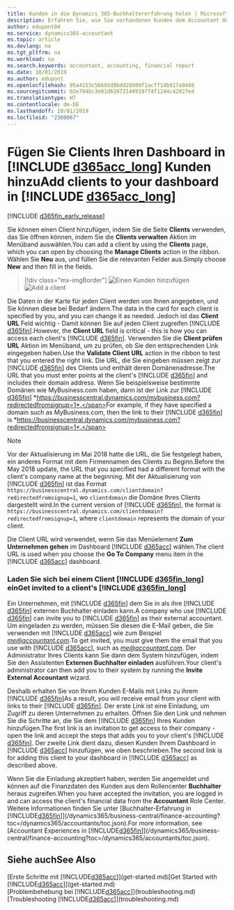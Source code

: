 ```yaml
---
title: Kunden in die Dynamics 365-Buchhaltererfahrung holen | Microsoft Docs
description: Erfahren Sie, wie Sie vorhandenen Kunden dem Accountant Hub für Dynamics 365 hinzufügen.
author: edupont04
ms.service: dynamics365-accountant
ms.topic: article
ms.devlang: na
ms.tgt_pltfrm: na
ms.workload: na
ms.search.keywords: accountant, accounting, financial report
ms.date: 10/01/2019
ms.author: edupont
ms.openlocfilehash: 95a4153c56693d8bdd28980f1acff14b917a9488
ms.sourcegitcommit: 02e704bc3e01d62072144919774f1244c42827e4
ms.translationtype: HT
ms.contentlocale: de-DE
ms.lasthandoff: 10/01/2019
ms.locfileid: "2300067"
---
```

# <a name="add-clients-to-your-dashboard-in-include-d365acc_longincludesd365acc_long_mdmd"></a><span data-ttu-id="20907-103">Fügen Sie Clients Ihren Dashboard in [!INCLUDE [d365acc_long](includes/d365acc_long_md.md)] Kunden hinzu</span><span class="sxs-lookup"><span data-stu-id="20907-103">Add clients to your dashboard in [!INCLUDE [d365acc_long](includes/d365acc_long_md.md)]</span></span>
[!INCLUDE [d365fin_early_release](includes/d365fin_early_release.md.md)]

<span data-ttu-id="20907-104">Sie können einen Client hinzufügen, indem Sie die Seite **Clients** verwenden, das Sie öffnen können, indem Sie die **Clients verwalten** Aktion im Menüband auswählen.</span><span class="sxs-lookup"><span data-stu-id="20907-104">You can add a client by using the **Clients** page, which you can open by choosing the **Manage Clients** action in the ribbon.</span></span> <span data-ttu-id="20907-105">Wählen Sie **Neu** aus, und füllen Sie die relevanten Felder aus.</span><span class="sxs-lookup"><span data-stu-id="20907-105">Simply choose **New** and then fill in the fields.</span></span>  

> [!div class="mx-imgBorder"]
> <span data-ttu-id="20907-106">![Einen Kunden hinzufügen](./media/accountant-add-client/manage-client.png)</span><span class="sxs-lookup"><span data-stu-id="20907-106">![Add a client](./media/accountant-add-client/manage-client.png)</span></span>

<span data-ttu-id="20907-107">Die Daten in der Karte für jeden Client werden von Ihnen angegeben, und Sie können diese bei Bedarf ändern.</span><span class="sxs-lookup"><span data-stu-id="20907-107">The data in the card for each client is specified by you, and you can change it as needed.</span></span> <span data-ttu-id="20907-108">Jedoch ist das **Client URL** Feld wichtig - Damit können Sie auf jeden Client zugreifen [!INCLUDE [d365fin](includes/d365fin_md.md)].</span><span class="sxs-lookup"><span data-stu-id="20907-108">However, the **Client URL** field is critical - this is how you can access each client's [!INCLUDE [d365fin](includes/d365fin_md.md)].</span></span> <span data-ttu-id="20907-109">Verwenden Sie die **Client prüfen URL** Aktion im Menüband, um zu prüfen, ob Sie den entsprechenden Link eingegeben haben.</span><span class="sxs-lookup"><span data-stu-id="20907-109">Use the **Validate Client URL** action in the ribbon to test that you entered the right link.</span></span> <span data-ttu-id="20907-110">Die URL, die Sie eingeben müssen zeigt zur [!INCLUDE [d365fin](includes/d365fin_md.md)] des Clients und enthält deren Domänenadresse.</span><span class="sxs-lookup"><span data-stu-id="20907-110">The URL that you must enter points at the client's [!INCLUDE [d365fin](includes/d365fin_md.md)] and includes their domain address.</span></span> <span data-ttu-id="20907-111">Wenn Sie beispielsweise bestimmte Domänen wie MyBusiness.com haben, dann ist der Link zur [!INCLUDE [d365fin](includes/d365fin_md.md)] *https://businesscentral.dynamics.com/mybusiness.com?redirectedfromsignup=1*.</span><span class="sxs-lookup"><span data-stu-id="20907-111">For example, if they have specified a domain such as MyBusiness.com, then the link to their [!INCLUDE [d365fin](includes/d365fin_md.md)] is *https://businesscentral.dynamics.com/mybusiness.com?redirectedfromsignup=1*.</span></span>  

> [!NOTE]
>  <span data-ttu-id="20907-112">Vor der Aktualisierung im Mai 2018 hatte die URL, die Sie festgelegt haben, ein anderes Format mit dem Firmennamen des Clients zu Beginn.</span><span class="sxs-lookup"><span data-stu-id="20907-112">Before the May 2018 update, the URL that you specified had a different format with the client's company name at the beginning.</span></span> <span data-ttu-id="20907-113">Mit der Aktualisierung von [!INCLUDE [d365fin](includes/d365fin_md.md)] ist das Format ```https://businesscentral.dynamics.com/clientdomain?redirectedfromsignup=1```, wo ```clientdomain``` die Domäne Ihres Clients dargestellt wird.</span><span class="sxs-lookup"><span data-stu-id="20907-113">In the current version of [!INCLUDE [d365fin](includes/d365fin_md.md)], the format is ```https://businesscentral.dynamics.com/clientdomain?redirectedfromsignup=1```, where ```clientdomain``` represents the domain of your client.</span></span>  

<span data-ttu-id="20907-114">Die Client URL wird verwendet, wenn Sie das Menüelement **Zum Unternehmen gehen** im Dashboard [!INCLUDE [d365acc](includes/d365acc_md.md)] wählen.</span><span class="sxs-lookup"><span data-stu-id="20907-114">The client URL is used when you choose the **Go To Company** menu item in the [!INCLUDE [d365acc](includes/d365acc_md.md)] dashboard.</span></span>  

### <a name="get-invited-to-a-clients-include-d365fin_longincludesd365fin_long_mdmd"></a><span data-ttu-id="20907-115">Laden Sie sich bei einem Client [!INCLUDE [d365fin_long](includes/d365fin_long_md.md)] ein</span><span class="sxs-lookup"><span data-stu-id="20907-115">Get invited to a client's [!INCLUDE [d365fin_long](includes/d365fin_long_md.md)]</span></span>
<span data-ttu-id="20907-116">Ein Unternehmen, mit [!INCLUDE [d365fin](includes/d365fin_md.md)] dem Sie in als ihre [!INCLUDE [d365fin](includes/d365fin_md.md)] externen Buchhalter einladen kann.</span><span class="sxs-lookup"><span data-stu-id="20907-116">A company who use [!INCLUDE [d365fin](includes/d365fin_md.md)] can invite you to [!INCLUDE [d365fin](includes/d365fin_md.md)] as their external accountant.</span></span> <span data-ttu-id="20907-117">Um eingeladen zu werden, müssen Sie diesen die E-Mail geben, die Sie verwenden mit [!INCLUDE [d365acc](includes/d365acc_md.md)] wie zum Beispiel <em>me@accountant.com</em>.</span><span class="sxs-lookup"><span data-stu-id="20907-117">To get invited, you must give them the email that you use with [!INCLUDE [d365acc](includes/d365acc_md.md)], such as <em>me@accountant.com</em>.</span></span> <span data-ttu-id="20907-118">Der Administrator Ihres Clients kann Sie dann dem System hinzufügen, indem Sie den Assistenten **Externen Buchhalter einladen** ausführen.</span><span class="sxs-lookup"><span data-stu-id="20907-118">Your client's administrator can then add you to their system by running the **Invite External Accountant** wizard.</span></span>  

<span data-ttu-id="20907-119">Deshalb erhalten Sie von Ihrem Kunden E-Mails mit Links zu ihrem [!INCLUDE [d365fin](includes/d365fin_md.md)]</span><span class="sxs-lookup"><span data-stu-id="20907-119">As a result, you will receive email from your client with links to their [!INCLUDE [d365fin](includes/d365fin_md.md)].</span></span> <span data-ttu-id="20907-120">Der erste Link ist eine Einladung, um Zugriff zu deren Unternehmen zu erhalten. Öffnen Sie den Link und nehmen Sie die Schritte an, die Sie dem [!INCLUDE [d365fin](includes/d365fin_md.md)] Ihres Kunden hinzufügen.</span><span class="sxs-lookup"><span data-stu-id="20907-120">The first link is an invitation to get access to their company - open the link and accept the steps that adds you to your client's [!INCLUDE [d365fin](includes/d365fin_md.md)].</span></span> <span data-ttu-id="20907-121">Der zweite Link dient dazu, diesen Kunden Ihrem Dashboard in [!INCLUDE [d365acc](includes/d365acc_md.md)] hinzufügen, wie oben beschrieben.</span><span class="sxs-lookup"><span data-stu-id="20907-121">The second link is for adding this client to your dashboard in [!INCLUDE [d365acc](includes/d365acc_md.md)] as described above.</span></span>  

<span data-ttu-id="20907-122">Wenn Sie die Einladung akzeptiert haben, werden Sie angemeldet und können auf die Finanzdaten des Kunden aus dem Rollencenter **Buchhalter** heraus zugreifen.</span><span class="sxs-lookup"><span data-stu-id="20907-122">When you have accepted the invitation, you are logged in and can access the client's financial data from the **Accountant** Role Center.</span></span> <span data-ttu-id="20907-123">Weitere Informationen finden Sie unter [Buchhalter-Erfahrung in [!INCLUDE[d365fin](includes/d365fin_md.md)]](/dynamics365/business-central/finance-accounting?toc=/dynamics365/accountants/toc.json).</span><span class="sxs-lookup"><span data-stu-id="20907-123">For more information, see [Accountant Experiences in [!INCLUDE[d365fin](includes/d365fin_md.md)]](/dynamics365/business-central/finance-accounting?toc=/dynamics365/accountants/toc.json).</span></span>  

## <a name="see-also"></a><span data-ttu-id="20907-124">Siehe auch</span><span class="sxs-lookup"><span data-stu-id="20907-124">See Also</span></span>
<span data-ttu-id="20907-125">[Erste Schritte mit [!INCLUDE[d365acc](includes/d365acc_md.md)]](get-started.md)</span><span class="sxs-lookup"><span data-stu-id="20907-125">[Get Started with [!INCLUDE[d365acc](includes/d365acc_md.md)]](get-started.md)</span></span>  
<span data-ttu-id="20907-126">[Problembehebung bei [!INCLUDE[d365acc](includes/d365acc_md.md)]](troubleshooting.md)</span><span class="sxs-lookup"><span data-stu-id="20907-126">[Troubleshooting [!INCLUDE[d365acc](includes/d365acc_md.md)]](troubleshooting.md)</span></span>  
